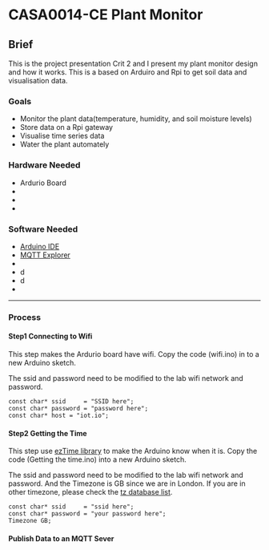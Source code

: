 # CASA0014-CE Plant Monitor
## Brief
This is the project presentation Crit 2 and I present my plant monitor design and how it works. This is a based on Arduiro and Rpi to get soil data and visualisation data.

### Goals
- Monitor the plant data(temperature, humidity, and soil moisture levels)
- Store data on a Rpi gateway
- Visualise time series data
- Water the plant automately

### Hardware Needed
- Ardurio Board
- 
-
-

### Software Needed
- [Arduino IDE](https://www.arduino.cc/en/software)
- [MQTT Explorer](http://mqtt-explorer.com/)
- 
- d
- d
-

***
### Process
#### Step1 Connecting to Wifi
This step makes the Ardurio board have wifi. Copy the code (wifi.ino) in to a new Arduino sketch.

The ssid and password need to be modified to the lab wifi network and password.
```
const char* ssid     = "SSID here";
const char* password = "password here";
const char* host = "iot.io";
```
#### Step2 Getting the Time
This step use [ezTime library](https://github.com/ropg/ezTime) to make the Arduino know when it is. Copy the code (Getting the time.ino) into a new Arduino sketch.

The ssid and password need to be modified to the lab wifi network and password. And the Timezone is GB since we are in London. If you are in other timezone, please check the [tz database list](https://en.wikipedia.org/wiki/List_of_tz_database_time_zones).
```
const char* ssid     = "ssid here";
const char* password = "your password here";
Timezone GB;
```
#### Publish Data to an MQTT Sever


